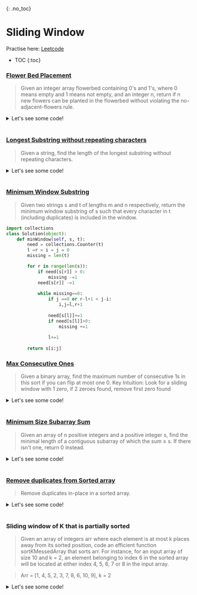 {: .no_toc}
# Sliding Window
Practise here: [Leetcode](https://leetcode.com/list?selectedList=9di1s4a1)

- TOC
{:toc}

### [Flower Bed Placement](https://leetcode.com/problems/can-place-flowers/)

> Given an integer array flowerbed containing 0's and 1's, where 0 means empty and 1 means not empty,
and an integer n, return if n new flowers can be planted in the flowerbed without violating the
no-adjacent-flowers rule.

<details><summary markdown="span">Let's see some code!</summary>

```python
class Solution:
    def canPlaceFlowers(self, f: List[int], n: int) -> bool:
        for i in range(0, len(f)):
            a = 0 if i == 0 else f[i - 1]
            b = f[i]
            c = 0 if i == len(f) - 1 else f[i + 1]

            if a == b == c == 0:
                f[i] = 1
                n -= 1

        return n <= 0

```

</details>
<BR>

### [Longest Substring without repeating characters](https://leetcode.com/problems/longest-substring-without-repeating-characters/)

> Given a string, find the length of the longest substring without repeating characters.

<details><summary markdown="span">Let's see some code!</summary>

```python
class Solution:
    def lengthOfLongestSubstring(self, s: str) -> int:
        
        hsh  = collections.defaultdict(int)
        left = 0
        maxL =0
        
        for i,c in enumerate(s):
            hsh[s[i]] +=1
            
            while hsh[s[i]]>1:
                hsh[s[left]]-=1
                left+=1
            
            maxL = max(maxL, i-left+1)
        
        return maxL
```

</details>
<BR>

### [Minimum Window Substring](https://leetcode.com/problems/minimum-window-substring/)

> Given two strings s and t of lengths m and n respectively, return the minimum window substring of 
> s such that every character in t (including duplicates) is included in the window.

```python
import collections
class Solution(object):  
    def minWindow(self, s, t):
        need = collections.Counter(t)
        l =r = i = j = 0
        missing = len(t)

        for r in range(len(s)):                        
            if need[s[r]] > 0:
                missing -=1
            need[s[r]] -=1
            
            while missing==0:                
                if j ==0 or r-l+1 < j-i:
                    i,j=l,r+1
                
                need[s[l]]+=1
                if need[s[l]]>0:
                    missing +=1           
                    
                l+=1        
                
        return s[i:j]
```


### [Max Consecutive Ones](https://leetcode.com/problems/max-consecutive-ones-ii/)

> Given a binary array, find the maximum number of consecutive 1s in this sort if you can flip at most one 0.
> Key Intuition: Look for a sliding window with 1 zero, if 2 zeroes found, remove first zero found
<details><summary markdown="span">Let's see some code!</summary>

```python
class Solution:
    def findMaxConsecutiveOnes(self, nums: List[int]) -> int:
        maxL = 0

        left = 0
        zeroes = 0
        for i in range(len(nums)):
            if nums[i] == 0:
                zeroes += 1

            # Flipping a zero is equivalent to ignore a zero
            while zeroes >= 2:
                if nums[left] == 0:
                    zeroes -= 1
                left += 1

            maxL = max(maxL, i - left + 1)

        return maxL
```

</details>
<BR>

### [Minimum Size Subarray Sum](https://leetcode.com/problems/minimum-size-subarray-sum/)
> Given an array of n positive integers and a positive integer s, find the minimal length of a
contiguous subarray of which the sum ≥ s. If there isn't one, return 0 instead.
 
<details><summary markdown="span">Let's see some code!</summary>

```python
class Solution:
    def minSubArrayLen(self, target: int, nums: List[int]) -> int:
        left = 0
        minLength = float('inf')
        currSum = 0
        for i in range(len(nums)):
            currSum += nums[i]

            while currSum >= target:
                if currSum >= target:
                    minLength = min(minLength, i - left + 1)

                currSum -= nums[left]
                left += 1

        if minLength == float('inf'):
            return 0
        else:
            return minLength
```
</details>
<BR>

### [Remove duplicates from Sorted array](https://leetcode.com/problems/remove-duplicates-from-sorted-array/)

> Remove duplicates in-place in a sorted array.

<details><summary markdown="span">Let's see some code!</summary>

```python
class Solution:
    def removeDuplicates(self, nums):
        if len(nums)==0:
            return 0
        else:
            idx = 1
            for i in range(1, len(nums)):
                if nums[i] == nums[i-1]:
                    continue
                else:
                    nums[idx] = nums[i]
                    idx +=1
            return idx
```

</details>
<BR>


### Sliding window of K that is partially sorted

> Given an array of integers arr where each element is at most k places away from its sorted position, code an efficient function sortKMessedArray that sorts arr. For instance, for an input array of size 10 and k = 2, an element belonging to index 6 in the sorted array will be located at either index 4, 5, 6, 7 or 8 in the input array.

> Arr = [1, 4, 5, 2, 3, 7, 8, 6, 10, 9], k = 2

<details><summary markdown="span">Let's see some code!</summary>

Solution using Heaps
```python
import heapq
def sort_k_messed_array(arr, k):
  if k>len(arr):
    return
  
  h = []
  for i in range(k):
    heapq.heappush(h, arr[i])

  res = []
  for i in range(k, len(arr)):
    heapq.heappush(h, arr[i])
    res.append(heapq.heappop(h))
  
  while h:
    res.append(heapq.heappop(h))
    
  return res
  
  # Correctness Check
  # 1, 4
  # 1, 4, 5   H = [1]
  # 4, 5, 2   H = [2]  
```

Solution Using Insertion Sort. To be reviewed.
```python
def insertionSort(A, size):
    i, key, j = 0, 0, 0
    for i in range(size):
        key = A[i]
        j = i-1

        # Move elements of A[0..i-1], that are
        # greater than key, to one position
        # ahead of their current position.
        # This loop will run at most k times
        while j >= 0 and A[j] > key:
            A[j + 1] = A[j]
            j = j - 1
        A[j + 1] = key
```
</details>
<BR>